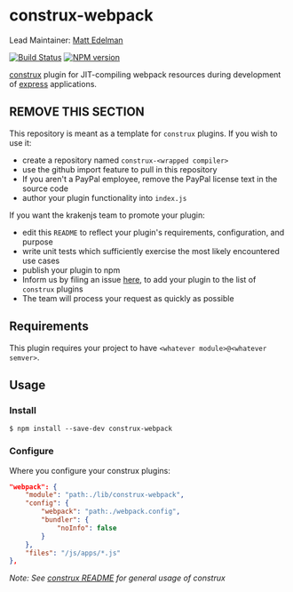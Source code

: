 # construx-webpack

Lead Maintainer: [Matt Edelman](https://github.com/grawk)

[![Build Status](https://travis-ci.org/krakenjs/construx-webpack.svg?branch=master)](https://travis-ci.org/krakenjs/construx-webpack)
[![NPM version](https://badge.fury.io/js/construx-webpack.png)](http://badge.fury.io/js/construx-webpack)

[construx](https://github.com/krakenjs/construx) plugin for JIT-compiling webpack resources during development of [express](http://expressjs.com/) applications.

## REMOVE THIS SECTION

This repository is meant as a template for `construx` plugins. If you wish to use it:
* create a repository named `construx-<wrapped compiler>`
* use the github import feature to pull in this repository
* If you aren't a PayPal employee, remove the PayPal license text in the source code
* author your plugin functionality into `index.js`

If you want the krakenjs team to promote your plugin:
* edit this `README` to reflect your plugin's requirements, configuration, and purpose
* write unit tests which sufficiently exercise the most likely encountered use cases
* publish your plugin to npm
* Inform us by filing an issue [here](https://github.com/krakenjs/construx/issues), to add your plugin to the list of `construx` plugins
* The team will process your request as quickly as possible

## Requirements

This plugin requires your project to have `<whatever module>@<whatever semver>`.

## Usage

### Install

```shell
$ npm install --save-dev construx-webpack
```

### Configure

Where you configure your construx plugins:

```json
"webpack": {
    "module": "path:./lib/construx-webpack",
    "config": {
        "webpack": "path:./webpack.config",
        "bundler": {
            "noInfo": false
        }
    },
    "files": "/js/apps/*.js"
},
```

_Note: See [construx README](https://github.com/krakenjs/construx/blob/master/README.md) for general usage of construx_


